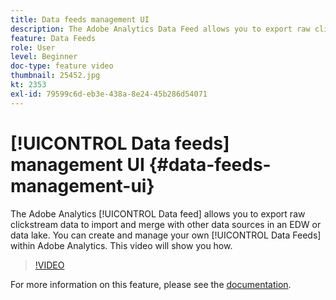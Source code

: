 ```yaml
---
title: Data feeds management UI
description: The Adobe Analytics Data Feed allows you to export raw clickstream data to import and merge with other data sources in an EDW or data lake. You can create and manage your own Data Feeds within Adobe Analytics. This video will show you how.
feature: Data Feeds
role: User
level: Beginner
doc-type: feature video
thumbnail: 25452.jpg
kt: 2353
exl-id: 79599c6d-eb3e-438a-8e24-45b286d54071
---
```

# [!UICONTROL Data feeds] management UI {#data-feeds-management-ui}

The Adobe Analytics [!UICONTROL Data feed] allows you to export raw clickstream data to import and merge with other data sources in an EDW or data lake. You can create and manage your own [!UICONTROL Data Feeds] within Adobe Analytics. This video will show you how.

>[!VIDEO](https://video.tv.adobe.com/v/25452/?quality=12)

For more information on this feature, please see the [documentation](https://experienceleague.adobe.com/docs/analytics/export/analytics-data-feed/df-manage-feeds.html?lang=en#).
